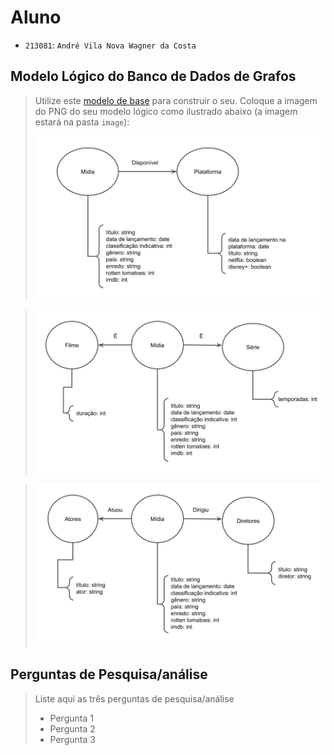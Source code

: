 # Aluno
* `213081`: `André Vila Nova Wagner da Costa`

## Modelo Lógico do Banco de Dados de Grafos
> Utilize este [modelo de base](https://docs.google.com/presentation/d/10RN7bDKUka_Ro2_41WyEE76Wxm4AioiJOrsh6BRY3Kk/edit?usp=sharing) para construir o seu.
> Coloque a imagem do PNG do seu modelo lógico como ilustrado abaixo (a imagem estará na pasta `image`):
>
> ![Diagrama Midia-Plataforma](images/midia-plataforma.png)

> ![Diagrama Filme-Midia-Serie](images/filme-midia-serie.png)

> ![Diagrama Ator-Midia-Diretor](images/ator-midia-diretor.png)

## Perguntas de Pesquisa/análise

> Liste aqui as três perguntas de pesquisa/análise
> * Pergunta 1
> * Pergunta 2
> * Pergunta 3
